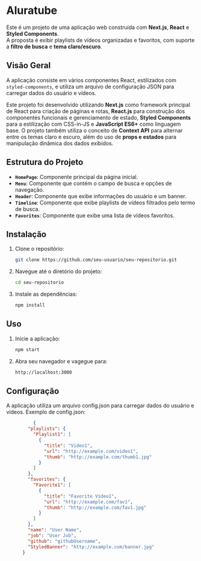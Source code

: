 # Aluratube

Este é um projeto de uma aplicação web construída com **Next.js**, **React** e **Styled Components**.  
A proposta é exibir playlists de vídeos organizadas e favoritos, com suporte a **filtro de busca** e **tema claro/escuro**.


## Visão Geral

A aplicação consiste em vários componentes React, estilizados com `styled-components`, e utiliza um arquivo de configuração JSON para carregar dados do usuário e vídeos.

Este projeto foi desenvolvido utilizando **Next.js** como framework principal de React para criação de páginas e rotas, **React.js** para construção dos componentes funcionais e gerenciamento de estado, **Styled Components** para a estilização com CSS-in-JS e **JavaScript ES6+** como linguagem base. O projeto também utiliza o conceito de **Context API** para alternar entre os temas claro e escuro, além do uso de **props e estados** para manipulação dinâmica dos dados exibidos.

## Estrutura do Projeto

- **`HomePage`**: Componente principal da página inicial.
- **`Menu`**: Componente que contém o campo de busca e opções de navegação.
- **`Header`**: Componente que exibe informações do usuário e um banner.
- **`Timeline`**: Componente que exibe playlists de vídeos filtrados pelo termo de busca.
- **`Favorites`**: Componente que exibe uma lista de vídeos favoritos.

## Instalação

1. Clone o repositório:
   ```bash
   git clone https://github.com/seu-usuario/seu-repositorio.git

2. Navegue até o diretório do projeto:
    ```bash
    cd seu-repositorio

3. Instale as dependências:
    ```bash
    npm install

## Uso

1. Inicie a aplicação:
    ```bash
    npm start

2. Abra seu navegador e vagegue para:
    ```bash
    http://localhost:3000

## Configuração

A aplicação utiliza um arquivo config.json para carregar dados do usuário e vídeos. Exemplo de config.json:

  ```json
            {
          "playlists": {
            "Playlist1": [
              {
                "title": "Video1",
                "url": "http://example.com/video1",
                "thumb": "http://example.com/thumb1.jpg"
              }
            ]
          },
          "favorites": {
            "Favorite1": [
              {
                "title": "Favorite Video1",
                "url": "http://example.com/fav1",
                "thumb": "http://example.com/fav1.jpg"
              }
            ]
          },
          "name": "User Name",
          "job": "User Job",
          "github": "githubUsername",
          "StyledBanner": "http://example.com/banner.jpg"
        }
